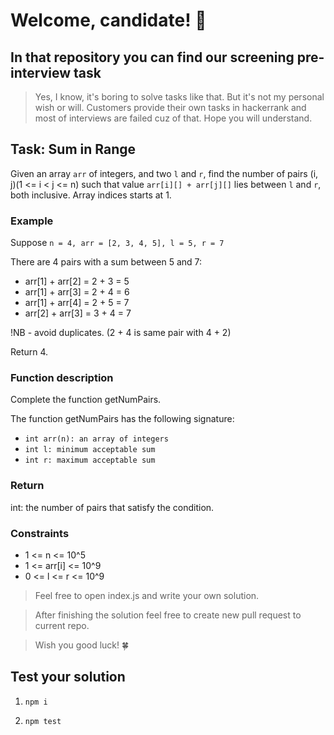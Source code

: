# Welcome, candidate! 👋

## In that repository you can find our screening pre-interview task

> Yes, I know, it's boring to solve tasks like that. But it's not my personal wish or will. Customers provide their own tasks in hackerrank and most of interviews are failed cuz of that. Hope you will understand.

## Task: Sum in Range

Given an array `arr` of integers, and two `l` and `r`, find the number of pairs (i, j)(1 <= i < j <= n) such that value `arr[i][] + arr[j][]` lies between `l` and `r`, both inclusive. Array indices starts at 1.

### Example

Suppose `n = 4, arr = [2, 3, 4, 5], l = 5, r = 7`

There are 4 pairs with a sum between 5 and 7:

- arr[1] + arr[2] = 2 + 3 = 5
- arr[1] + arr[3] = 2 + 4 = 6
- arr[1] + arr[4] = 2 + 5 = 7
- arr[2] + arr[3] = 3 + 4 = 7

!NB - avoid duplicates. (2 + 4 is same pair with 4 + 2)

Return 4.

### Function description

Complete the function getNumPairs.

The function getNumPairs has the following signature:

- `int arr(n): an array of integers`
- `int l: minimum acceptable sum`
- `int r: maximum acceptable sum`

### Return

int: the number of pairs that satisfy the condition.

### Constraints

- 1 <= n <= 10^5
- 1 <= arr[i] <= 10^9
- 0 <= l <= r <= 10^9

> Feel free to open index.js and write your own solution.

> After finishing the solution feel free to create new pull request to current repo.

> Wish you good luck! 🍀

## Test your solution

1. `npm i`

2. `npm test`
